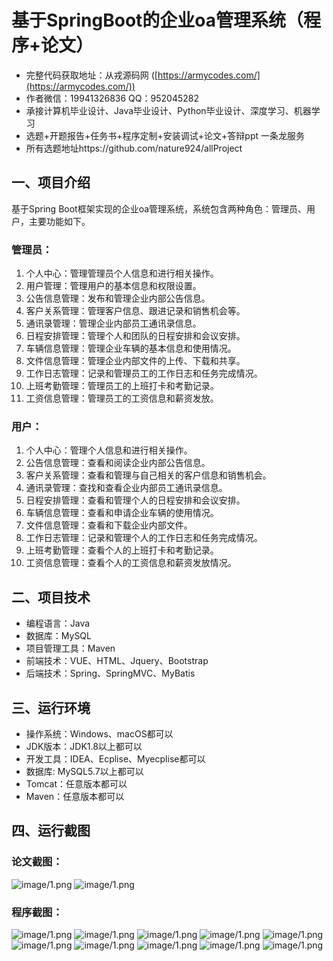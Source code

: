 基于SpringBoot的企业oa管理系统（程序+论文）
=
- 完整代码获取地址：从戎源码网 ([https://armycodes.com/](https://armycodes.com/))
- 作者微信：19941326836  QQ：952045282 
- 承接计算机毕业设计、Java毕业设计、Python毕业设计、深度学习、机器学习
- 选题+开题报告+任务书+程序定制+安装调试+论文+答辩ppt 一条龙服务
- 所有选题地址https://github.com/nature924/allProject

一、项目介绍
---
基于Spring Boot框架实现的企业oa管理系统，系统包含两种角色：管理员、用户，主要功能如下。

### 管理员：
1. 个人中心：管理管理员个人信息和进行相关操作。
2. 用户管理：管理用户的基本信息和权限设置。
3. 公告信息管理：发布和管理企业内部公告信息。
4. 客户关系管理：管理客户信息、跟进记录和销售机会等。
5. 通讯录管理：管理企业内部员工通讯录信息。
6. 日程安排管理：管理个人和团队的日程安排和会议安排。
7. 车辆信息管理：管理企业车辆的基本信息和使用情况。
8. 文件信息管理：管理企业内部文件的上传、下载和共享。
9. 工作日志管理：记录和管理员工的工作日志和任务完成情况。
10. 上班考勤管理：管理员工的上班打卡和考勤记录。
11. 工资信息管理：管理员工的工资信息和薪资发放。

### 用户：
1. 个人中心：管理个人信息和进行相关操作。
2. 公告信息管理：查看和阅读企业内部公告信息。
3. 客户关系管理：查看和管理与自己相关的客户信息和销售机会。
4. 通讯录管理：查找和查看企业内部员工通讯录信息。
5. 日程安排管理：查看和管理个人的日程安排和会议安排。
6. 车辆信息管理：查看和申请企业车辆的使用情况。
7. 文件信息管理：查看和下载企业内部文件。
8. 工作日志管理：记录和管理个人的工作日志和任务完成情况。
9. 上班考勤管理：查看个人的上班打卡和考勤记录。
10. 工资信息管理：查看个人的工资信息和薪资发放情况。



二、项目技术
---
- 编程语言：Java
- 数据库：MySQL
- 项目管理工具：Maven
- 前端技术：VUE、HTML、Jquery、Bootstrap
- 后端技术：Spring、SpringMVC、MyBatis

三、运行环境
---
- 操作系统：Windows、macOS都可以
- JDK版本：JDK1.8以上都可以
- 开发工具：IDEA、Ecplise、Myecplise都可以
- 数据库: MySQL5.7以上都可以
- Tomcat：任意版本都可以
- Maven：任意版本都可以

四、运行截图
---
### 论文截图：
![image/1.png](limage/1.png)
![image/1.png](limage/2.png)

### 程序截图：
![image/1.png](image/1.png)
![image/1.png](image/2.png)
![image/1.png](image/3.png)
![image/1.png](image/4.png)
![image/1.png](image/5.png)
![image/1.png](image/6.png)
![image/1.png](image/7.png)
![image/1.png](image/8.png)
![image/1.png](image/9.png)
![image/1.png](image/10.png)

